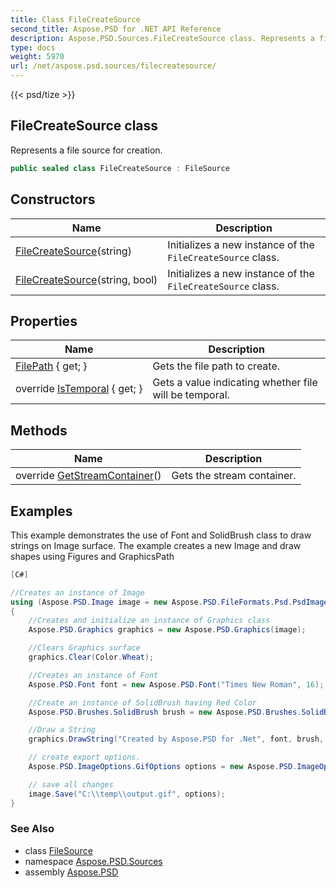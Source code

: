 ```yaml
---
title: Class FileCreateSource
second_title: Aspose.PSD for .NET API Reference
description: Aspose.PSD.Sources.FileCreateSource class. Represents a file source for creation
type: docs
weight: 5970
url: /net/aspose.psd.sources/filecreatesource/
---
```

{{< psd/tize >}}
## FileCreateSource class

Represents a file source for creation.

```csharp
public sealed class FileCreateSource : FileSource
```

## Constructors

| Name | Description |
| --- | --- |
| [FileCreateSource](filecreatesource/#constructor)(string) | Initializes a new instance of the `FileCreateSource` class. |
| [FileCreateSource](filecreatesource/#constructor_1)(string, bool) | Initializes a new instance of the `FileCreateSource` class. |

## Properties

| Name | Description |
| --- | --- |
| [FilePath](../../aspose.psd.sources/filecreatesource/filepath/) { get; } | Gets the file path to create. |
| override [IsTemporal](../../aspose.psd.sources/filecreatesource/istemporal/) { get; } | Gets a value indicating whether file will be temporal. |

## Methods

| Name | Description |
| --- | --- |
| override [GetStreamContainer](../../aspose.psd.sources/filecreatesource/getstreamcontainer/)() | Gets the stream container. |

## Examples

This example demonstrates the use of Font and SolidBrush class to draw strings on Image surface. The example creates a new Image and draw shapes using Figures and GraphicsPath

```csharp
[C#]

//Creates an instance of Image
using (Aspose.PSD.Image image = new Aspose.PSD.FileFormats.Psd.PsdImage(500, 500))
{
    //Creates and initialize an instance of Graphics class
    Aspose.PSD.Graphics graphics = new Aspose.PSD.Graphics(image);

    //Clears Graphics surface
    graphics.Clear(Color.Wheat);

    //Creates an instance of Font
    Aspose.PSD.Font font = new Aspose.PSD.Font("Times New Roman", 16);

    //Create an instance of SolidBrush having Red Color
    Aspose.PSD.Brushes.SolidBrush brush = new Aspose.PSD.Brushes.SolidBrush(Color.Red);

    //Draw a String
    graphics.DrawString("Created by Aspose.PSD for .Net", font, brush, new PointF(100, 100));

    // create export options.
    Aspose.PSD.ImageOptions.GifOptions options = new Aspose.PSD.ImageOptions.GifOptions();

    // save all changes
    image.Save("C:\\temp\\output.gif", options);
}
```

### See Also

* class [FileSource](../filesource/)
* namespace [Aspose.PSD.Sources](../../aspose.psd.sources/)
* assembly [Aspose.PSD](../../)


